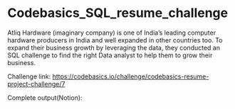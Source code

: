 # Codebasics_SQL_resume_challenge

Atliq Hardware (imaginary company) is one of India’s leading computer hardware producers in India and well expanded in other countries too. To expand their business growth by leveraging the data, they conducted an SQL challenge to find the right Data analyst to help them to grow their business.

Challenge link: https://codebasics.io/challenge/codebasics-resume-project-challenge/7

Complete output(Notion): 
